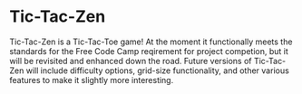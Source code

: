 # Tic-Tac-Zen
Tic-Tac-Zen is a Tic-Tac-Toe game! At the moment it functionally meets the standards for the Free Code Camp reqirement for project competion, but it will be revisited and enhanced down the road. Future versions of Tic-Tac-Zen will include difficulty options, grid-size functionality, and other various features to make it slightly more interesting.
